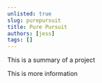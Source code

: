 ```yaml
---
unlisted: true
slug: purepursuit
title: Pure Pursuit
authors: [jess]
tags: []
---
```


This is a summary of a project

<!--truncate-->

This is more information